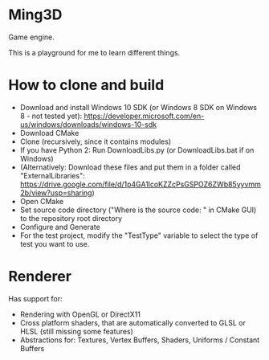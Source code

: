 # Ming3D
Game engine.

This is a playground for me to learn different things.

# How to clone and build
- Download and install Windows 10 SDK (or Windows 8 SDK on Windows 8 - not tested yet): https://developer.microsoft.com/en-us/windows/downloads/windows-10-sdk
- Download CMake
- Clone (recursively, since it contains modules)
- If you have Python 2: Run DownloadLibs.py (or DownloadLibs.bat if on Windows)
- (Alternatively: Download these files and put them in a folder called "ExternalLibraries": https://drive.google.com/file/d/1p4GA1lcoKZZcPsGSPOZ6ZWb85yyvmm2b/view?usp=sharing)
- Open CMake
- Set source code directory ("Where is the source code: " in CMake GUI) to the repository root directory
- Configure and Generate
- For the test project, modify the "TestType" variable to select the type of test you want to use.

# Renderer

Has support for:
- Rendering with OpenGL or DirectX11
- Cross platform shaders, that are automatically converted to GLSL or HLSL (still missing some features)
- Abstractions for: Textures, Vertex Buffers, Shaders, Uniforms / Constant Buffers
